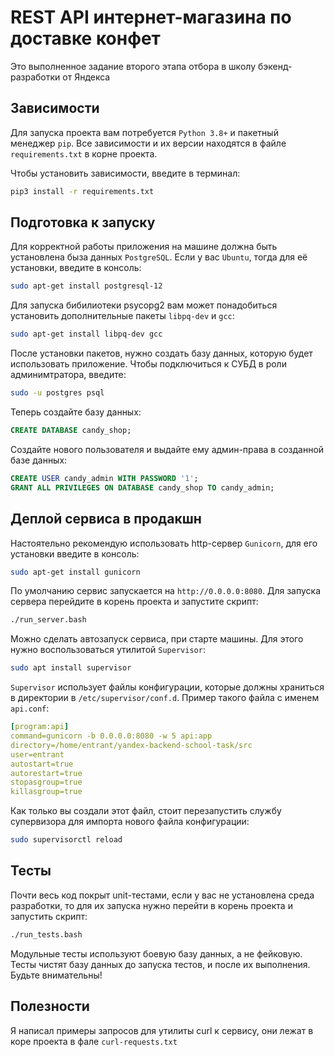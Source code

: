 # REST API интернет-магазина по доставке конфет

Это выполненное задание второго этапа отбора в школу бэкенд-разработки от Яндекса


## Зависимости
Для запуска проекта вам потребуется `Python 3.8+` и пакетный менеджер `pip`. Все зависимости и их версии находятся в файле `requirements.txt` в корне проекта.

Чтобы установить зависимости, введите в терминал:
```sh
pip3 install -r requirements.txt
```


## Подготовка к запуску
Для корректной работы приложения на машине должна быть установлена быза данных `PostgreSQL`. Если у вас `Ubuntu`, тогда для её установки, введите в консоль:
```sh
sudo apt-get install postgresql-12
```

Для запуска бибилиотеки psycopg2 вам может понадобиться установить дополнительные пакеты `libpq-dev` и `gcc`:
```sh
sudo apt-get install libpq-dev gcc
```

После установки пакетов, нужно создать базу данных, которую будет использовать приложение. Чтобы подключиться к СУБД в роли админимтратора, введите:
```sh
sudo -u postgres psql
```
Теперь создайте базу данных:
```sql
CREATE DATABASE candy_shop;
```
Создайте нового пользователя и выдайте ему админ-права в созданной базе данных:
```sql
CREATE USER candy_admin WITH PASSWORD '1';
GRANT ALL PRIVILEGES ON DATABASE candy_shop TO candy_admin;
```


## Деплой сервиса в продакшн
Настоятельно рекомендую использовать http-сервер `Gunicorn`, для его установки введите в консоль:
```sh
sudo apt-get install gunicorn
```

По умолчанию сервис запускается на `http://0.0.0.0:8080`. Для запуска сервера перейдите в корень проекта и запустите скрипт:
```sh
./run_server.bash
```

Можно сделать автозапуск сервиса, при старте машины. Для этого нужно воспользоваться утилитой `Supervisor`:
```sh
sudo apt install supervisor
```

`Supervisor` использует файлы конфигурации, которые должны храниться в директории в `/etc/supervisor/conf.d`. Пример такого файла с именем `api.conf`:
```yaml
[program:api]
command=gunicorn -b 0.0.0.0:8080 -w 5 api:app
directory=/home/entrant/yandex-backend-school-task/src
user=entrant
autostart=true
autorestart=true
stopasgroup=true
killasgroup=true
```

Как только вы создали этот файл, стоит перезапустить службу супервизора для импорта нового файла конфигурации:
```sh
sudo supervisorctl reload
```


## Тесты
Почти весь код покрыт unit-тестами, если у вас не установлена среда разработки, то для их запуска нужно перейти в корень проекта и запустить скрипт:
```sh
./run_tests.bash
```
Модульные тесты используют боевую базу данных, а не фейковую. Тесты чистят базу данных до запуска тестов, и после их выполнения. Будьте внимательны!


## Полезности
Я написал примеры запросов для утилиты curl к сервису, они лежат в коре проекта в фале `curl-requests.txt`
